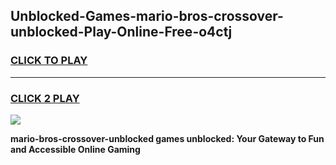 
## Unblocked-Games-mario-bros-crossover-unblocked-Play-Online-Free-o4ctj
<h3>
<a href="https://premium76.site?title=mario-bros-crossover-unblocked&ref=26A">CLICK TO PLAY</a></h3>
<hr>

<h3>
<a href="https://premium76.site?title=mario-bros-crossover-unblocked&ref=26A">CLICK 2 PLAY</a>
  
</h3>

<a href="https://premium76.site?title=mario-bros-crossover-unblocked&ref=26A"><img src="https://clearcache.store/games.png"></a>


**mario-bros-crossover-unblocked games unblocked: Your Gateway to Fun and Accessible Online Gaming**
